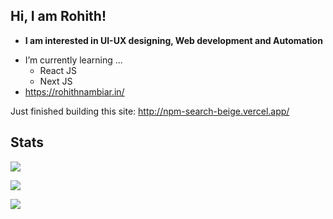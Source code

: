 ## Hi, I am Rohith!

* **I am interested in UI-UX designing, Web development and Automation**
- I’m currently learning ...
  - React JS
  - Next JS
- https://rohithnambiar.in/

Just finished building this site: http://npm-search-beige.vercel.app/

## Stats

![](https://github-readme-streak-stats.herokuapp.com/?user=Rohith-JN&count_private=false&show_icons=true&theme=radical&hide_border=true&hide_title=true)
	
![](https://github-readme-stats.vercel.app/api?username=Rohith-JN&theme=radical&hide_border=true)

![](https://github-readme-stats.vercel.app/api/top-langs/?username=Rohith-JN&exclude_repo=Aang&layout=compacthide_border=true&theme=radical&hide_border=true)
